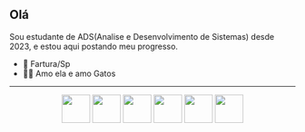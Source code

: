 ## Olá
Sou estudante de ADS(Analise e Desenvolvimento de Sistemas) desde 2023, e estou aqui postando meu progresso.

  - 🏡 Fartura/Sp
  - 👭🐱 Amo ela e amo Gatos
---

<div class="images" align = "center">
  <img src= "https://img.icons8.com/?size=100&id=20909&format=png&color=000000" height = "50" width = "50"/>
  <img src= "https://img.icons8.com/?size=100&id=21278&format=png&color=000000" height = "50" width = "50"/>
  <img src= "https://img.icons8.com/?size=100&id=108784&format=png&color=000000" height = "50" width ="50"/>
  <img src= "https://cdn.jsdelivr.net/gh/devicons/devicon@latest/icons/python/python-original.svg" height = "50" width = "50"/>
  <img src="https://cdn.jsdelivr.net/gh/devicons/devicon@latest/icons/react/react-original.svg" height ="50" width = "50" />
  <img src="https://cdn.jsdelivr.net/gh/devicons/devicon@latest/icons/vuejs/vuejs-original.svg" height = "50" width = "50"/>
  
</div>






